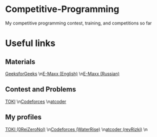 # Competitive-Programming
My competitive programming contest, training, and competitions so far

# Useful links
## Materials
[GeeksforGeeks](https://www.geeksforgeeks.org/)  \n[E-Maxx (English)](https://cp-algorithms.com/)  \n[E-Maxx (Russian)](http://e-maxx.ru/algo/)

## Contest and Problems
[TOKI](https://tlx.toki.id/)  \n[Codeforces](https://codeforces.com/)  \n[atcoder](http://atcoder.jp/)

## My profiles
[TOKI (0ReiZeroNol)](https://tlx.toki.id/profiles/0ReiZeroNol)  \n[Codeforces (WaterRise)](https://codeforces.com/profile/WaterRise)  \n[atcoder (reyRizki)](https://atcoder.jp/users/reyRizki47)  \n